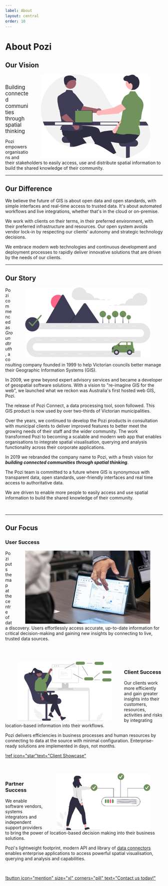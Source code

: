 ```yaml
---
label: About
layout: central
order: 10
---
```


# About Pozi

## Our Vision

<img src="/static/img/undraw/undraw_interview_re_e5jn.svg" alt="" style="float:right;width:350px;margin:0px 40px;">

<br/>

<big>Building connected communities through spatial thinking</big>

Pozi empowers organisations and their stakeholders to easily access, use and distribute spatial information to build the shared knowledge of their community.

---

## Our Difference

We believe the future of GIS is about open data and open standards, with simple interfaces and real-time access to trusted data. It's about automated workflows and live integrations, whether that's in the cloud or on-premise.

We work with clients on their terms, in their preferred environment, with their preferred infrastructure and resources. Our open system avoids vendor lock-in by respecting our clients' autonomy and strategic technology decisions.

We embrace modern web technologies and continuous development and deployment processes to rapidly deliver innovative solutions that are driven by the needs of our clients.

---

## Our Story

<img src="/static/img/undraw/undraw_navigator_a479.svg" alt="" style="float:right;width:400px;margin:0px 40px;">

Pozi commenced as *Groundtruth*, a consulting company founded in 1999 to help Victorian councils better manage their Geographic Information Systems (GIS).

In 2009, we grew beyond expert advisory services and became a developer of geospatial software solutions. With a vision to "re-imagine GIS for the web", we launched what we reckon was Australia's first hosted web GIS, Pozi.

The release of Pozi Connect, a data processing tool, soon followed. This GIS product is now used by over two-thirds of Victorian municipalities.

Over the years, we continued to develop the Pozi products in consultation with municipal clients to deliver improved features to better meet the growing needs of their staff and the wider community. The work transformed Pozi to becoming a scalable and modern web app that enables organisations to integrate spatial visualisation, querying and analysis functionality across their corporate applications.

In 2019 we rebranded the company name to Pozi, with a fresh vision for ***building connected communities through spatial thinking***.

The Pozi team is committed to a future where GIS is synonymous with transparent data, open standards, user-friendly interfaces and real time access to authoritative data.

We are driven to enable more people to easily access and use spatial information to build the shared knowledge of their community.

<br/>

---

## Our Focus

### User Success

<img src="/static/img/sssi-2022-010-crop.jpg" alt="" style="float:right;width:400px;margin:0px 40px;">

Pozi puts the map at the centre of data discovery. Users effortlessly access accurate, up-to-date information for critical decision-making and gaining new insights by connecting to live, trusted data sources.

<br clear="all" />
<br/>
<br/>

<img src="/static/img/undraw/undraw_software_engineer_re_tnjc.svg" alt="" style="float:left;width:300px;margin:0px 40px;">

### Client Success

Our clients work more efficiently and gain greater insights into their customers, resources, activities and risks by integrating location-based information into their workflows.

Pozi delivers efficiencies in business processes and human resources by connecting to data at the source with minimal configuration. Enterprise-ready solutions are implemented in days, not months.

[!ref icon="star"text="Client Showcase"](/showcase/)

<br clear="all" />
<br/>

<img src="/static/img/undraw/undraw_server_status_re_n8ln.svg" alt="" style="float:right;width:300px;margin:0px 40px;">

### Partner Success

We enable software vendors, systems integrators and independent support providers to bring the power of location-based decision making into their business solutions.

Pozi's lightweight footprint, modern API and library of [data connectors](administrator-guide/integrations) enables enterprise applications to access powerful spatial visualisation, querying and analysis and capabilities.

<br/>


[!button icon="mention" size="xl" corners="pill" text="Contact us today!"](/contact/)
